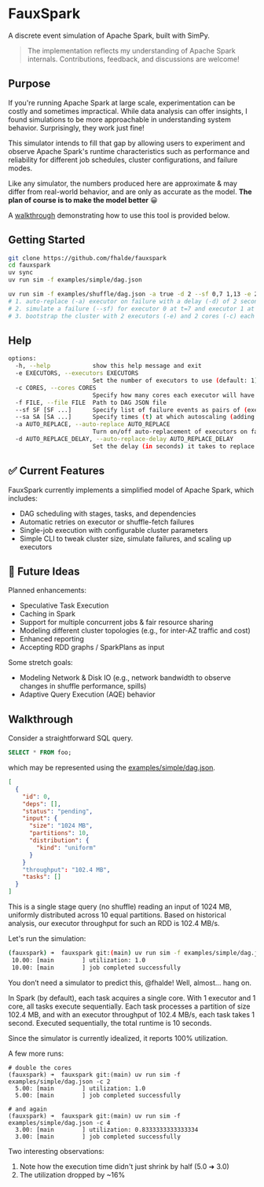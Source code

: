 # FauxSpark

A discrete event simulation of Apache Spark, built with SimPy.


> The implementation reflects my understanding of Apache Spark internals.
> Contributions, feedback, and discussions are welcome!

## Purpose

If you're running Apache Spark at large scale, experimentation can be costly and sometimes impractical. While data analysis can offer insights, I found simulations to be more approachable in understanding system behavior. Surprisingly, they work just fine!

This simulator intends to fill that gap by allowing users to experiment and observe Apache Spark's runtime characteristics such as performance and reliability for different job schedules, cluster configurations, and failure modes.

Like any simulator, the numbers produced here are approximate & may differ from real-world behavior, and are only as accurate as the model. **The plan of course is to make the model better** 😀

A [walkthrough](https://github.com/fhalde/fauxspark/edit/main/README.md#walkthrough) demonstrating how to use this tool is provided below.
## Getting Started

```bash
git clone https://github.com/fhalde/fauxspark
cd fauxspark
uv sync
uv run sim -f examples/simple/dag.json

uv run sim -f examples/shuffle/dag.json -a true -d 2 --sf 0,7 1,13 -e 2 -c 2
# 1. auto-replace (-a) executor on failure with a delay (-d) of 2 seconds
# 2. simulate a failure (--sf) for executor 0 at t=7 and executor 1 at t=13
# 3. bootstrap the cluster with 2 executors (-e) and 2 cores (-c) each
```

## Help
```bash
options:
  -h, --help            show this help message and exit
  -e EXECUTORS, --executors EXECUTORS
                        Set the number of executors to use (default: 1).
  -c CORES, --cores CORES
                        Specify how many cores each executor will have (default: 1).
  -f FILE, --file FILE  Path to DAG JSON file
  --sf SF [SF ...]      Specify list of failure events as pairs of (executor_id,time) to simulate executor failures.
  --sa SA [SA ...]      Specify times (t) at which autoscaling (adding a new executor) should take place.
  -a AUTO_REPLACE, --auto-replace AUTO_REPLACE
                        Turn on/off auto-replacement of executors on failure.
  -d AUTO_REPLACE_DELAY, --auto-replace-delay AUTO_REPLACE_DELAY
                        Set the delay (in seconds) it takes to replace an executor on failure.
```

## ✅ Current Features

FauxSpark currently implements a simplified model of Apache Spark, which includes:

- DAG scheduling with stages, tasks, and dependencies
- Automatic retries on executor or shuffle-fetch failures
- Single-job execution with configurable cluster parameters
- Simple CLI to tweak cluster size, simulate failures, and scaling up executors

## 🚀 Future Ideas

Planned enhancements:

- Speculative Task Execution
- Caching in Spark
- Support for multiple concurrent jobs & fair resource sharing
- Modeling different cluster topologies (e.g., for inter-AZ traffic and cost)
- Enhanced reporting
- Accepting RDD graphs / SparkPlans as input

Some stretch goals:
- Modeling Network & Disk IO (e.g., network bandwidth to observe changes in shuffle performance, spills)
- Adaptive Query Execution (AQE) behavior

## Walkthrough

Consider a straightforward SQL query.
```sql
SELECT * FROM foo;
```
which may be represented using the [examples/simple/dag.json](https://github.com/fhalde/fauxspark/blob/main/examples/simple/dag.json).
```json
[
  {
    "id": 0,
    "deps": [],
    "status": "pending",
    "input": {
      "size": "1024 MB",
      "partitions": 10,
      "distribution": {
        "kind": "uniform"
      }
    }
    "throughput": "102.4 MB",
    "tasks": []
  }
]

```
This is a single stage query (no shuffle) reading an input of 1024 MB, uniformly distributed across 10 equal partitions. Based on historical analysis, our executor throughput for such an RDD is 102.4 MB/s.

Let's run the simulation:
```bash
(fauxspark) ➜  fauxspark git:(main) uv run sim -f examples/simple/dag.json
 10.00: [main        ] utilization: 1.0
 10.00: [main        ] job completed successfully
```
You don’t need a simulator to predict this, @fhalde! Well, almost... hang on.

In Spark (by default), each task acquires a single core. With 1 executor and 1 core, all tasks execute sequentially. Each task processes a partition of size 102.4 MB, and with an executor throughput of 102.4 MB/s, each task takes 1 second. Executed sequentially, the total runtime is 10 seconds.

Since the simulator is currently idealized, it reports 100% utilization.

A few more runs:
```
# double the cores
(fauxspark) ➜  fauxspark git:(main) uv run sim -f examples/simple/dag.json -c 2
  5.00: [main        ] utilization: 1.0
  5.00: [main        ] job completed successfully
```

```
# and again
(fauxspark) ➜  fauxspark git:(main) uv run sim -f examples/simple/dag.json -c 4
  3.00: [main        ] utilization: 0.8333333333333334
  3.00: [main        ] job completed successfully
```

Two interesting observations:

1. Note how the execution time didn't just shrink by half (5.0 ➜ 3.0)
2. The utilization dropped by ~16%

